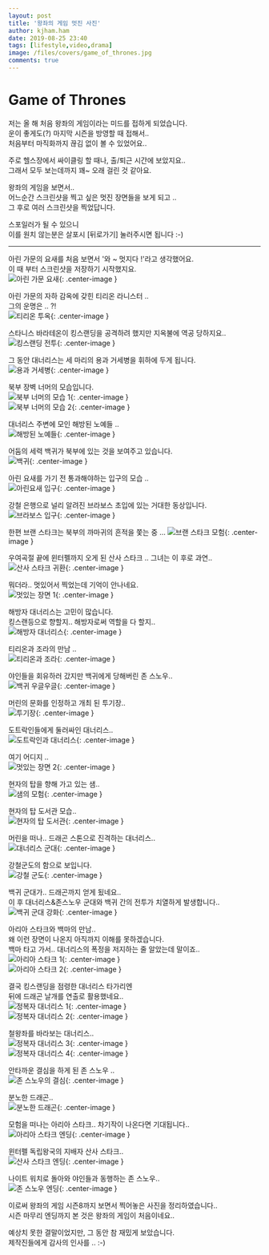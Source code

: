 ```yaml
---
layout: post
title: '왕좌의 게임 멋진 사진'
author: kjham.ham
date: 2019-08-25 23:40
tags: [lifestyle,video,drama]
image: /files/covers/game_of_thrones.jpg
comments: true
---
```


# Game of Thrones  

저는 올 해 처음 왕좌의 게임이라는 미드를 접하게 되었습니다.  
운이 좋게도(?) 마지막 시즌을 방영할 때 접해서..  
처음부터 마직화까지 끊김 없이 볼 수 있었어요..  

주로 헬스장에서 싸이클링 할 때나, 출/퇴근 시간에 보았지요..  
그래서 모두 보는데까지 꽤~ 오래 걸린 것 같아요.  

왕좌의 게임을 보면서..  
어느순간 스크린샷을 찍고 싶은 멋진 장면들을 보게 되고 ..  
그 후로 여러 스크린샷을 찍었답니다.  

스포일러가 될 수 있으니   
이를 원치 않는분은 살포시 [뒤로가기] 눌러주시면 됩니다 :-)

---

아린 가문의 요새를 처음 보면서 '와 ~ 멋지다 !'라고 생각했어요.  
이 때 부터 스크린샷을 저장하기 시작했지요.  
![아린 가문 요새]({{site.url}}/files/vedio/got/GameOfThrones_01.jpg){: .center-image }  

아린 가문의 자하 감옥에 갖힌 티리온 라니스터 ..  
그의 운명은 .. ?!  
![티리온 투옥]({{site.url}}/files/vedio/got/GameOfThrones_02.jpg){: .center-image }  

스타니스 바라테온이 킹스랜딩을 공격하려 했지만 지옥불에 역공 당하지요..  
![킹스랜딩 전투]({{site.url}}/files/vedio/got/GameOfThrones_03.jpg){: .center-image }  

그 동안 대너리스는 세 마리의 용과 거세병을 휘하에 두게 됩니다.  
![용과 거세병]({{site.url}}/files/vedio/got/GameOfThrones_04.jpg){: .center-image }  

북부 장벽 너머의 모습입니다.  
![북부 너머의 모습 1]({{site.url}}/files/vedio/got/GameOfThrones_05.jpg){: .center-image }  
![북부 너머의 모습 2]({{site.url}}/files/vedio/got/GameOfThrones_06.jpg){: .center-image }  

대너리스 주변에 모인 해방된 노예들 ..  
![해방된 노예들]({{site.url}}/files/vedio/got/GameOfThrones_07.jpg){: .center-image }  

어둠의 세력 백귀가 북부에 있는 것을 보여주고 있습니다.    
![백귀]({{site.url}}/files/vedio/got/GameOfThrones_08.jpg){: .center-image }  

아린 요새를 가기 전 통과해야하는 입구의 모습 ..     
![아린요새 입구]({{site.url}}/files/vedio/got/GameOfThrones_09.jpg){: .center-image }  

강철 은행으로 널리 알려진 브라보스 초입에 있는 거대한 동상입니다.  
![브라보스 입구]({{site.url}}/files/vedio/got/GameOfThrones_10.jpg){: .center-image }  

한편 브랜 스타크는 북부의 까마귀의 흔적을 쫓는 중 ...
![브랜 스타크 모험]({{site.url}}/files/vedio/got/GameOfThrones_11.jpg){: .center-image }  

우여곡절 끝에 윈터펠까지 오게 된 산사 스타크 .. 그녀는 이 후로 과연..  
![산사 스타크 귀환]({{site.url}}/files/vedio/got/GameOfThrones_12.jpg){: .center-image }  

뭐더라.. 멋있어서 찍었는데 기억이 안나네요.  
![멋있는 장면 1]({{site.url}}/files/vedio/got/GameOfThrones_13.jpg){: .center-image }  

해방자 대너리스는 고민이 많습니다.  
킹스랜등으로 향할지.. 해방자로써 역할을 다 할지..  
![해방자 대너리스]({{site.url}}/files/vedio/got/GameOfThrones_14.jpg){: .center-image }  

티리온과 조라의 만남 ..  
![티리온과 조라]({{site.url}}/files/vedio/got/GameOfThrones_15.jpg){: .center-image }  

야인들을 회유하러 갔지만 백귀에게 당해버린 존 스노우..  
![백귀 우글우글]({{site.url}}/files/vedio/got/GameOfThrones_16.jpg){: .center-image }  

머린의 문화를 인정하고 개최 된 투기장..  
![투기장]({{site.url}}/files/vedio/got/GameOfThrones_17.jpg){: .center-image }  

도트락인들에게 둘러싸인 대너리스..  
![도트락인과 대너리스]({{site.url}}/files/vedio/got/GameOfThrones_18.jpg){: .center-image }  

여기 어디지 ..  
![멋있는 장면 2]({{site.url}}/files/vedio/got/GameOfThrones_19.jpg){: .center-image }  

현자의 탑을 향해 가고 있는 샘..  
![샘의 모험]({{site.url}}/files/vedio/got/GameOfThrones_20.jpg){: .center-image }  

현자의 탑 도서관 모습..  
![현자의 탑 도서관]({{site.url}}/files/vedio/got/GameOfThrones_21.jpg){: .center-image }  

머린을 떠나.. 드래곤 스톤으로 진격하는 대너리스..  
![대너리스 군대]({{site.url}}/files/vedio/got/GameOfThrones_22.jpg){: .center-image }  

강철군도의 함으로 보입니다.  
![강철 군도]({{site.url}}/files/vedio/got/GameOfThrones_23.jpg){: .center-image }  

백귀 군대가.. 드래곤까지 얻게 됬네요..  
이 후 대너리스&존스노우 군대와 백귀 간의 전투가 치열하게 발생합니다..  
![백귀 군대 강화]({{site.url}}/files/vedio/got/GameOfThrones_24.jpg){: .center-image }  

아리아 스타크와 백마의 만남..  
왜 이런 장면이 나온지 아직까지 이해를 못하겠습니다.  
백마 타고 가서.. 대너리스의 폭정을 저지하는 줄 알았는데 말이죠..  
![아리아 스타크 1]({{site.url}}/files/vedio/got/GameOfThrones_25.jpg){: .center-image }  
![아리아 스타크 2]({{site.url}}/files/vedio/got/GameOfThrones_26.jpg){: .center-image }  

결국 킹스랜딩을 점령한 대너리스 타가리엔  
뒤에 드래곤 날개를 연출로 활용했네요..  
![정복자 대너리스 1]({{site.url}}/files/vedio/got/GameOfThrones_27.jpg){: .center-image }  
![정복자 대너리스 2]({{site.url}}/files/vedio/got/GameOfThrones_28.jpg){: .center-image }  

철왕좌를 바라보는 대너리스..  
![정복자 대너리스 3]({{site.url}}/files/vedio/got/GameOfThrones_29.jpg){: .center-image }  
![정복자 대너리스 4]({{site.url}}/files/vedio/got/GameOfThrones_30.jpg){: .center-image }  

안타까운 결심을 하게 된 존 스노우 ..  
![존 스노우의 결심]({{site.url}}/files/vedio/got/GameOfThrones_31.jpg){: .center-image }  

분노한 드래곤..  
![분노한 드래곤]({{site.url}}/files/vedio/got/GameOfThrones_32.jpg){: .center-image }  

모험을 떠나는 아리아 스타크..
차기작이 나온다면 기대됩니다..  
![아리아 스타크 엔딩]({{site.url}}/files/vedio/got/GameOfThrones_33.jpg){: .center-image }  

윈터펠 독립왕국의 지배자 산사 스타크..  
![산사 스타크 엔딩]({{site.url}}/files/vedio/got/GameOfThrones_34.jpg){: .center-image }  

나이트 워치로 돌아와 야인들과 동행하는 존 스노우..  
![존 스노우 엔딩]({{site.url}}/files/vedio/got/GameOfThrones_35.jpg){: .center-image }  


이로써 왕좌의 게임 시즌8까지 보면서 찍어놓은 사진을 정리하였습니다..  
시즌 마무리 엔딩까지 본 것은 왕좌의 게임이 처음이네요..  

예상치 못한 결말이었지만, 그 동안 참 재밌게 보았습니다.  
제작진들에게 감사의 인사를 .. :-)